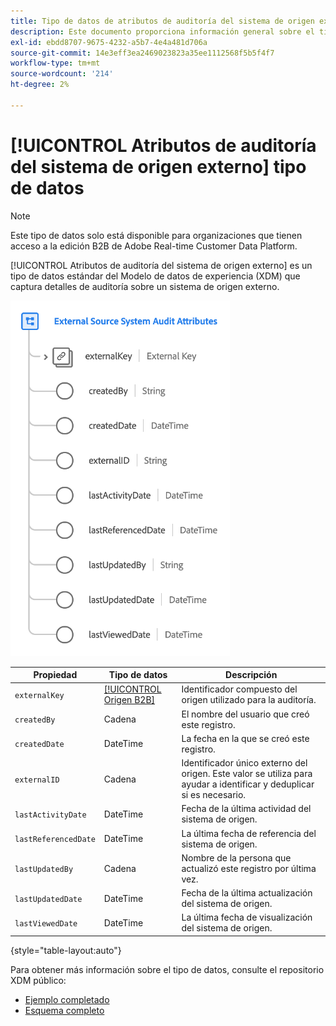```yaml
---
title: Tipo de datos de atributos de auditoría del sistema de origen externo
description: Este documento proporciona información general sobre el tipo de datos XDM (Experience Data Model) de los atributos de auditoría del sistema de origen externo.
exl-id: ebdd8707-9675-4232-a5b7-4e4a481d706a
source-git-commit: 14e3eff3ea2469023823a35ee1112568f5b5f4f7
workflow-type: tm+mt
source-wordcount: '214'
ht-degree: 2%

---
```


# [!UICONTROL Atributos de auditoría del sistema de origen externo] tipo de datos

>[!NOTE]
>
>Este tipo de datos solo está disponible para organizaciones que tienen acceso a la edición B2B de Adobe Real-time Customer Data Platform.

[!UICONTROL Atributos de auditoría del sistema de origen externo] es un tipo de datos estándar del Modelo de datos de experiencia (XDM) que captura detalles de auditoría sobre un sistema de origen externo.

![](../images/data-types/external-source-system-audit-attributes.png)

| Propiedad | Tipo de datos | Descripción |
| --- | --- | --- |
| `externalKey` | [[!UICONTROL Origen B2B]](./b2b-source.md) | Identificador compuesto del origen utilizado para la auditoría. |
| `createdBy` | Cadena | El nombre del usuario que creó este registro. |
| `createdDate` | DateTime | La fecha en la que se creó este registro. |
| `externalID` | Cadena | Identificador único externo del origen. Este valor se utiliza para ayudar a identificar y deduplicar si es necesario. |
| `lastActivityDate` | DateTime | Fecha de la última actividad del sistema de origen. |
| `lastReferencedDate` | DateTime | La última fecha de referencia del sistema de origen. |
| `lastUpdatedBy` | Cadena | Nombre de la persona que actualizó este registro por última vez. |
| `lastUpdatedDate` | DateTime | Fecha de la última actualización del sistema de origen. |
| `lastViewedDate` | DateTime | La última fecha de visualización del sistema de origen. |

{style="table-layout:auto"}

Para obtener más información sobre el tipo de datos, consulte el repositorio XDM público:

* [Ejemplo completado](https://github.com/adobe/xdm/blob/master/components/datatypes/auditing/external-source-system-audit.example.1.json)
* [Esquema completo](https://github.com/adobe/xdm/blob/master/components/datatypes/auditing/external-source-system-audit.schema.json)
